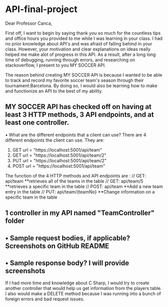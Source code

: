 # API-final-project
Dear Professor Canca,

First off, I want to begin by saying thank you so much for the countless tips and office hours you provided to me while
I was learning in your class. I had no prior knowledge about API's and was afraid of falling behind in your class. 
However, your motivation and clear explanations on ideas really helped me make alot of progress in this 
API. As a result, after a long long time of debugging, running through errors, and researching on stackoverflow,
I present to you MY SOCCER API.

The reason behind creating MY SOCCER API is because I wanted to be able to track and record my favorite soccer team's 
season through their tournament:Barcelona. By doing so, I would also be learning how to make and functionize an API to 
the best of my ability.

MY SOCCER API has checked off on having at least 3 HTTP methods, 3 API endpoints, and at least one controller.
------------------------------------------------------------------------------
• What are the different endpoints that a client can use? 
There are 4 different endpoints the client can use. They are:
1. GET url = "https://localhost:5001/api/team"
2. GET url = "https://localhost:5001/api/team/2"
3. PUT url = "https://localhost:5001/api/team/2"
4. POST url = "https://localhost:5001/api/team"

The function of the 4 HTTP methods and API endpoints are :
// GET: api/team         **retrieves all of the teams in the table
// GET: api/team/5       **retrieves a specific team in the table
// POST: api/team        **Add a new team entry in the table
// PUT: api/team/{teamNo} **Change information on a specific team in the table

1 controller in my API named "TeamController" folder
--------------------------------------------------------------------------------
• Sample request bodies, if applicable? 
Screenshots on GitHub README
--------------------------------------------------------------------------------
• Sample response body?
I will provide screenshots
------------------------------------------------------------------------------------
If I had more time and knowledge about C Sharp, I would try to create another controller that would help us get 
information from the players table. I also would make a DELETE method because I was running into a bunch of foreign 
errors and bad request issues.
